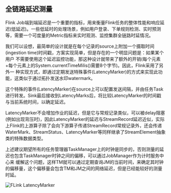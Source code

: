 全链路延迟测量
-------------

Flink Job端到端延迟是一个重要的指标，用来衡量Flink任务的整体性能和响应延迟(低延迟)。一些低延时的处理场景，例如用户登录、下单规则检测、实时预测
等，需要一个可度量的Metric指标来实时观测、监控集群全链路时延情况。

我们可以设想，最简单的设计就是在每个记录的source上附加一个摄取时间(ingestion time)时间戳，方案实现简单，但是存在的一个明显问题是：如果某个用户
不需要使用这个延迟监控功能，那这种设计就带来了额外的开销(每个元素+每个元素上的System.currentTimeMilis()需要8个字节)。因此，Flink采用了另外一
种实现方式，即通过定期发送特殊事件(LatencyMarker)的方式来实现此功能，这类似于通过拓扑发送水印watermark。

这个特殊的事件(LatencyMarker)在source上可以配置发送间隔，并由任务Task进行转发。Sink最后接收到LatencyMarks后，将比较LatencyMarker的时间戳
与当前系统时间，以确定延迟。

LatencyMarker不会增加作业的延迟，但是它与常规记录类似，可以被delay阻塞(例如出现背压时)，因此LatencyMarker的延迟与StreamRecord延迟近似，实际
上Flink的上游算子除了会向下游算子传递StreamRecord常规记录外，还会传递WaterMark、StreamStatus、LatencyMarker等同样继承了StreamElement抽象
类的特殊数据类型。

上述建议期望所有的任务管理器TaskManager上的时钟是同步的，否则测量的延迟也包含TaskManager时钟之间的偏移，可以通过JobManager作为计时服务中心来
缓解这个问题，这样TM就可以通过定期查询JM的当前时间，来确定其时钟的偏移量，这个偏移量会包含TM和JM之间的网络延迟，但是已经能较好的测量时延。

![FLink LatencyMarker](../image/latency.jpg "FLink LatencyMarker")